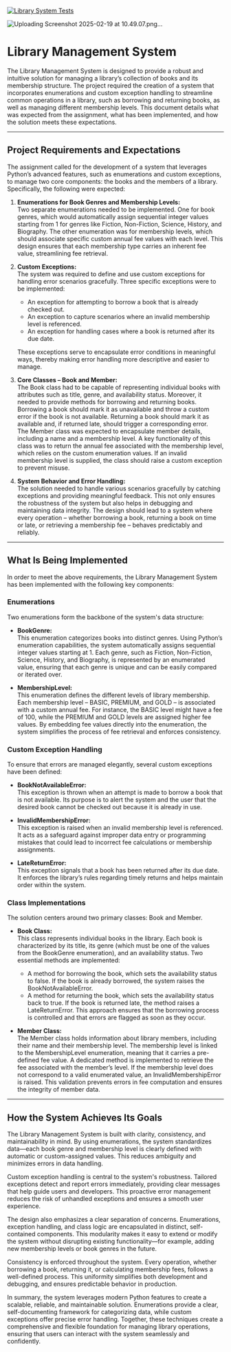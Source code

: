 [![Library System Tests](https://github.com/RishitLaddha/session24/actions/workflows/test_library.yml/badge.svg)](https://github.com/RishitLaddha/session24/actions/workflows/test_library.yml)

![Uploading Screenshot 2025-02-19 at 10.49.07.png…]()



# Library Management System

The Library Management System is designed to provide a robust and intuitive solution for managing a library’s collection of books and its membership structure. The project required the creation of a system that incorporates enumerations and custom exception handling to streamline common operations in a library, such as borrowing and returning books, as well as managing different membership levels. This document details what was expected from the assignment, what has been implemented, and how the solution meets these expectations.

---

## Project Requirements and Expectations

The assignment called for the development of a system that leverages Python’s advanced features, such as enumerations and custom exceptions, to manage two core components: the books and the members of a library. Specifically, the following were expected:

1. **Enumerations for Book Genres and Membership Levels:**  
   Two separate enumerations needed to be implemented. One for book genres, which would automatically assign sequential integer values starting from 1 for genres like Fiction, Non-Fiction, Science, History, and Biography. The other enumeration was for membership levels, which should associate specific custom annual fee values with each level. This design ensures that each membership type carries an inherent fee value, streamlining fee retrieval.

2. **Custom Exceptions:**  
   The system was required to define and use custom exceptions for handling error scenarios gracefully. Three specific exceptions were to be implemented:
   - An exception for attempting to borrow a book that is already checked out.
   - An exception to capture scenarios where an invalid membership level is referenced.
   - An exception for handling cases where a book is returned after its due date.
   
   These exceptions serve to encapsulate error conditions in meaningful ways, thereby making error handling more descriptive and easier to manage.

3. **Core Classes – Book and Member:**  
   The Book class had to be capable of representing individual books with attributes such as title, genre, and availability status. Moreover, it needed to provide methods for borrowing and returning books. Borrowing a book should mark it as unavailable and throw a custom error if the book is not available. Returning a book should mark it as available and, if returned late, should trigger a corresponding error.  
   The Member class was expected to encapsulate member details, including a name and a membership level. A key functionality of this class was to return the annual fee associated with the membership level, which relies on the custom enumeration values. If an invalid membership level is supplied, the class should raise a custom exception to prevent misuse.

4. **System Behavior and Error Handling:**  
   The solution needed to handle various scenarios gracefully by catching exceptions and providing meaningful feedback. This not only ensures the robustness of the system but also helps in debugging and maintaining data integrity. The design should lead to a system where every operation – whether borrowing a book, returning a book on time or late, or retrieving a membership fee – behaves predictably and reliably.

---

## What Is Being Implemented

In order to meet the above requirements, the Library Management System has been implemented with the following key components:

### Enumerations

Two enumerations form the backbone of the system's data structure:

- **BookGenre:**  
  This enumeration categorizes books into distinct genres. Using Python’s enumeration capabilities, the system automatically assigns sequential integer values starting at 1. Each genre, such as Fiction, Non-Fiction, Science, History, and Biography, is represented by an enumerated value, ensuring that each genre is unique and can be easily compared or iterated over.

- **MembershipLevel:**  
  This enumeration defines the different levels of library membership. Each membership level – BASIC, PREMIUM, and GOLD – is associated with a custom annual fee. For instance, the BASIC level might have a fee of 100, while the PREMIUM and GOLD levels are assigned higher fee values. By embedding fee values directly into the enumeration, the system simplifies the process of fee retrieval and enforces consistency.

### Custom Exception Handling

To ensure that errors are managed elegantly, several custom exceptions have been defined:

- **BookNotAvailableError:**  
  This exception is thrown when an attempt is made to borrow a book that is not available. Its purpose is to alert the system and the user that the desired book cannot be checked out because it is already in use.

- **InvalidMembershipError:**  
  This exception is raised when an invalid membership level is referenced. It acts as a safeguard against improper data entry or programming mistakes that could lead to incorrect fee calculations or membership assignments.

- **LateReturnError:**  
  This exception signals that a book has been returned after its due date. It enforces the library’s rules regarding timely returns and helps maintain order within the system.

### Class Implementations

The solution centers around two primary classes: Book and Member.

- **Book Class:**  
  This class represents individual books in the library. Each book is characterized by its title, its genre (which must be one of the values from the BookGenre enumeration), and an availability status. Two essential methods are implemented:
  - A method for borrowing the book, which sets the availability status to false. If the book is already borrowed, the system raises the BookNotAvailableError.
  - A method for returning the book, which sets the availability status back to true. If the book is returned late, the method raises a LateReturnError. This approach ensures that the borrowing process is controlled and that errors are flagged as soon as they occur.

- **Member Class:**  
  The Member class holds information about library members, including their name and their membership level. The membership level is linked to the MembershipLevel enumeration, meaning that it carries a pre-defined fee value. A dedicated method is implemented to retrieve the fee associated with the member’s level. If the membership level does not correspond to a valid enumerated value, an InvalidMembershipError is raised. This validation prevents errors in fee computation and ensures the integrity of member data.

---
## How the System Achieves Its Goals

The Library Management System is built with clarity, consistency, and maintainability in mind. By using enumerations, the system standardizes data—each book genre and membership level is clearly defined with automatic or custom-assigned values. This reduces ambiguity and minimizes errors in data handling.

Custom exception handling is central to the system's robustness. Tailored exceptions detect and report errors immediately, providing clear messages that help guide users and developers. This proactive error management reduces the risk of unhandled exceptions and ensures a smooth user experience.

The design also emphasizes a clear separation of concerns. Enumerations, exception handling, and class logic are encapsulated in distinct, self-contained components. This modularity makes it easy to extend or modify the system without disrupting existing functionality—for example, adding new membership levels or book genres in the future.

Consistency is enforced throughout the system. Every operation, whether borrowing a book, returning it, or calculating membership fees, follows a well-defined process. This uniformity simplifies both development and debugging, and ensures predictable behavior in production.

In summary, the system leverages modern Python features to create a scalable, reliable, and maintainable solution. Enumerations provide a clear, self-documenting framework for categorizing data, while custom exceptions offer precise error handling. Together, these techniques create a comprehensive and flexible foundation for managing library operations, ensuring that users can interact with the system seamlessly and confidently.
